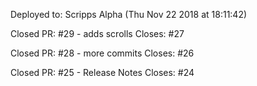 Deployed to: Scripps Alpha (Thu Nov 22 2018 at 18:11:42)

Closed PR: #29 - adds scrolls Closes:  #27 

Closed PR: #28 - more commits Closes:  #26 

Closed PR: #25 - Release Notes Closes:  #24 